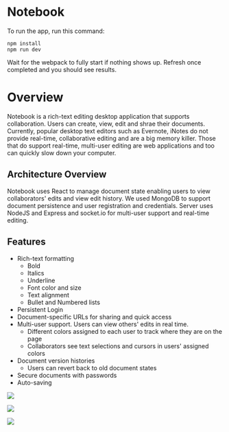 # Notebook

To run the app, run this command:  
```
npm install  
npm run dev  
```
Wait for the webpack to fully start if nothing shows up. Refresh once completed and you should see results. 

# Overview
Notebook is a rich-text editing desktop application that supports collaboration. Users can create, view, edit and shrae their documents. Currently, popular desktop text editors such as Evernote, iNotes do not provide real-time, collaborative editing and are a big memory killer. Those that do support real-time, multi-user editing are web applications and too can quickly slow down your computer. 

## Architecture Overview
Notebook uses React to manage document state enabling users to view collaborators' edits and view edit history. We used MongoDB to support document persistence and user registration and credentials. Server uses NodeJS and Express and socket.io for multi-user support and real-time editing.

## Features
* Rich-text formatting
  * Bold
  * Italics
  * Underline
  * Font color and size
  * Text alignment
  * Bullet and Numbered lists
* Persistent Login
* Document-specific URLs for sharing and quick access
* Multi-user support. Users can view others' edits in real time.
  * Different colors assigned to each user to track where they are on the page
  * Collaborators see text selections and cursors in users' assigned colors
* Document version histories
  * Users can revert back to old document states
* Secure documents with passwords
* Auto-saving



![](https://cl.ly/2d211U3z1q2U/Screen%20Recording%202017-08-01%20at%2008.44%20PM.gif)

![](https://cl.ly/252B331P0g2U/Screen%20Recording%202017-08-01%20at%2008.46%20PM.gif)

![](https://cl.ly/3M363x3X450Y/Screen%20Recording%202017-08-01%20at%2009.01%20PM.gif)
